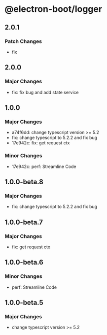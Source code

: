 # @electron-boot/logger

## 2.0.1

### Patch Changes

- fix

## 2.0.0

### Major Changes

- fix: fix bug and add state service

## 1.0.0

### Major Changes

- a74f6dd: change typescript version >= 5.2
- fix: change typescript to 5.2.2 and fix bug
- 17e942c: fix: get request ctx

### Minor Changes

- 17e942c: perf: Streamline Code

## 1.0.0-beta.8

### Major Changes

- fix: change typescript to 5.2.2 and fix bug

## 1.0.0-beta.7

### Major Changes

- fix: get request ctx

## 1.0.0-beta.6

### Minor Changes

- perf: Streamline Code

## 1.0.0-beta.5

### Major Changes

- change typescript version >= 5.2
